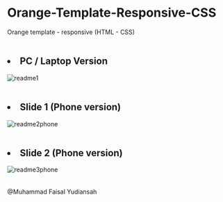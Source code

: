 # Orange-Template-Responsive-CSS

Orange template - responsive (HTML - CSS)
<br>
<br>
## <li>PC / Laptop Version</li>
![readme1](https://github.com/faisalyudiansah/Orange-Template-Responsive-CSS/assets/142356615/40463189-46a3-4ac7-8f13-7dd64fe1b5ef)
<br>
<br>
## <li>Slide 1 (Phone version)</li>
![readme2phone](https://github.com/faisalyudiansah/Orange-Template-Responsive-CSS/assets/142356615/b714fff6-10f1-419a-913d-ba4724e391b6)
<br>
<br>
## <li>Slide 2 (Phone version)</li>
![readme3phone](https://github.com/faisalyudiansah/Orange-Template-Responsive-CSS/assets/142356615/4ab7404f-0ec6-4a60-b155-595b161de4e6)
<br>
<br>
<br>
@Muhammad Faisal Yudiansah
